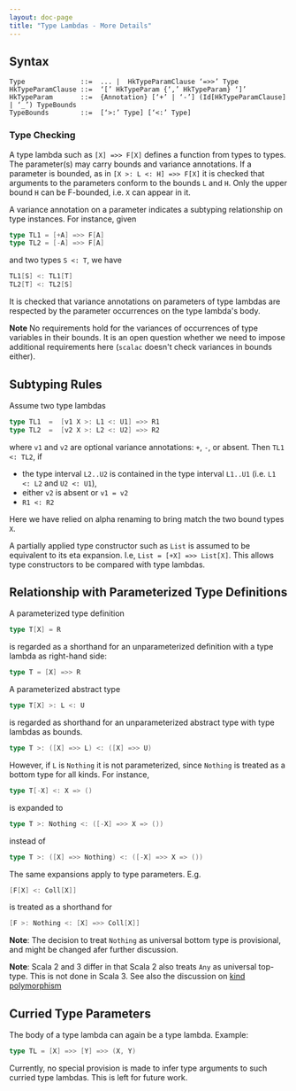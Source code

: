 ```yaml
---
layout: doc-page
title: "Type Lambdas - More Details"
---
```


## Syntax

```
Type              ::=  ... |  HkTypeParamClause ‘=>>’ Type
HkTypeParamClause ::=  ‘[’ HkTypeParam {‘,’ HkTypeParam} ‘]’
HkTypeParam       ::=  {Annotation} [‘+’ | ‘-’] (Id[HkTypeParamClause] | ‘_’) TypeBounds
TypeBounds        ::=  [‘>:’ Type] [‘<:’ Type]
```

### Type Checking

A type lambda such as `[X] =>> F[X]` defines a function from types to types. The parameter(s) may carry bounds and variance annotations.
If a parameter is bounded, as in `[X >: L <: H] =>> F[X]` it is checked that arguments to the parameters conform to the bounds `L` and `H`.
Only the upper bound `H` can be F-bounded, i.e. `X` can appear in it.

A variance annotation on a parameter indicates a subtyping relationship on type instances. For instance, given
```scala
type TL1 = [+A] =>> F[A]
type TL2 = [-A] =>> F[A]
```
and two types `S <: T`, we have
```scala
TL1[S] <: TL1[T]
TL2[T] <: TL2[S]
```
It is checked that variance annotations on parameters of type lambdas are respected by the parameter occurrences on the type lambda's body.

**Note** No requirements hold for the variances of occurrences of type variables in their bounds. It is an open question whether we need to impose additional requirements here
(`scalac` doesn't check variances in bounds either).

## Subtyping Rules

Assume two type lambdas
```scala
type TL1  =  [v1 X >: L1 <: U1] =>> R1
type TL2  =  [v2 X >: L2 <: U2] =>> R2
```
where `v1` and `v2` are optional variance annotations: `+`, `-`, or absent.
Then `TL1 <: TL2`, if

 - the type interval `L2..U2` is contained in the type interval `L1..U1` (i.e.
`L1 <: L2` and `U2 <: U1`),
 - either `v2` is absent or `v1 = v2`
 - `R1 <: R2`

Here we have relied on alpha renaming to bring match the two bound types `X`.

A partially applied type constructor such as `List` is assumed to be equivalent to
its eta expansion. I.e, `List = [+X] =>> List[X]`. This allows type constructors
to be compared with type lambdas.

## Relationship with Parameterized Type Definitions

A parameterized type definition
```scala
type T[X] = R
```
is regarded as a shorthand for an unparameterized definition with a type lambda as right-hand side:
```scala
type T = [X] =>> R
```

A parameterized abstract type
```scala
type T[X] >: L <: U
```
is regarded as shorthand for an unparameterized abstract type with type lambdas as bounds.
```scala
type T >: ([X] =>> L) <: ([X] =>> U)
```
However, if `L` is `Nothing` it is not parameterized, since `Nothing` is treated as a bottom type for all kinds. For instance,
```scala
type T[-X] <: X => ()
```
is expanded to
```scala
type T >: Nothing <: ([-X] =>> X => ())
```
instead of
```scala
type T >: ([X] =>> Nothing) <: ([-X] =>> X => ())
```

The same expansions apply to type parameters. E.g.
```scala
[F[X] <: Coll[X]]
```
is treated as a shorthand for
```scala
[F >: Nothing <: [X] =>> Coll[X]]
```

**Note**: The decision to treat `Nothing` as universal bottom type is provisional, and might be changed afer further discussion.

**Note**: Scala 2 and 3 differ in that Scala 2 also treats `Any` as universal top-type. This is not done in Scala 3. See also the discussion on [kind polymorphism](../other-new-features/kind-polymorphism.md)

## Curried Type Parameters

The body of a type lambda can again be a type lambda. Example:
```scala
type TL = [X] =>> [Y] =>> (X, Y)
```
Currently, no special provision is made to infer type arguments to such curried type lambdas. This is left for future work.



